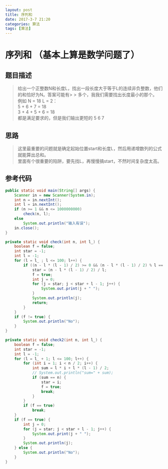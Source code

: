 ```yaml
---
layout: post
title: 序列和
date: 2017-3-7 21:20
categories: 算法
tags: [算法]
---
```

# 序列和 （基本上算是数学问题了）
## 题目描述
> 给出一个正整数N和长度L，找出一段长度大于等于L的连续非负整数，他们的和恰好为N。答案可能有> > 多个，我我们需要找出长度最小的那个。<br>
> 例如 N = 18 L = 2：<br>
> 5 + 6 + 7 = 18 <br>
> 3 + 4 + 5 + 6 = 18<br>
> 都是满足要求的，但是我们输出更短的 5 6 7<br>

## 思路
> 这里最重要的问题就是确定起始位置start和长度L，然后用递增数列的公式就能算出总和。<br>
> 里面有个很重要的陷阱，要先找L，再慢慢搞start，不然时间复杂度太高。

## 参考代码
```java
public static void main(String[] args) {
	Scanner in = new Scanner(System.in);
	int n = in.nextInt();
	int l = in.nextInt();
	if (n >= 1 && n <= 1000000000)
		check(n, l);
	else
		System.out.println("输入有误");
	in.close();
}

private static void check(int n, int l_) {
	boolean f = false;
	int star = -1;
	int l = -1;
	for (l = l_ ; l <= 100; l++) {
		if ((n - l * (l - 1) / 2) >= 0 && (n - l * (l - 1) / 2) % l == 0) {
			star = (n - l * (l - 1) / 2) / l;
			f = true;
			int j = 0;
			for (j = star; j < star + l - 1; j++) {
				System.out.print(j + " ");
			}
			System.out.println(j);
			return;
		}
	}
	if (f != true) {
		System.out.println("No");
	}
}

private static void check2(int n, int l_) {
	boolean f = false;
	int star = -1;
	int l = -1;
	for (l = l_ + 1; l <= 100; l++) {
		for (int i = 1; i < n / 2; i++) {
			int sum = l * i + l * (l - 1) / 2;
			// System.out.println("sum=" + sum);
			if (sum == n) {
				star = i;
				f = true;
				break;
			}
		}
		if (f == true)
			break;
	}
	if (f == true) {
		int j = 0;
		for (j = star; j < star + l - 1; j++) {
			System.out.print(j + " ");
		}
		System.out.println(j);
	} else {
		System.out.println("No");
	}
}
```